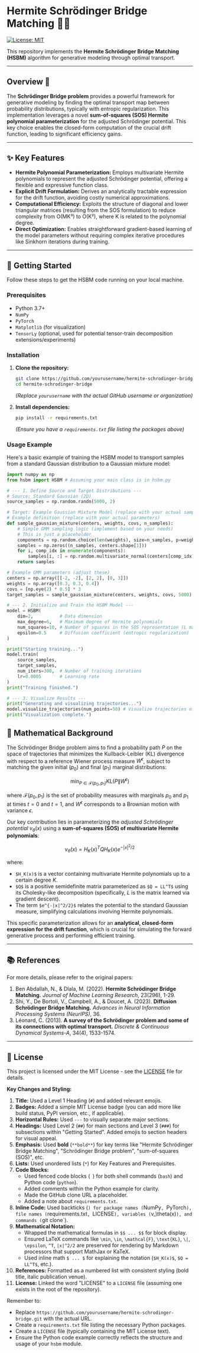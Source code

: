 # Hermite Schrödinger Bridge Matching 🧠🌉

[![License: MIT](https://img.shields.io/badge/License-MIT-yellow.svg)](https://opensource.org/licenses/MIT)

This repository implements the **Hermite Schrödinger Bridge Matching (HSBM)** algorithm for generative modeling through optimal transport.

---

## Overview 📜

The **Schrödinger Bridge problem** provides a powerful framework for generative modeling by finding the optimal transport map between probability distributions, typically with entropic regularization. This implementation leverages a novel **sum-of-squares (SOS) Hermite polynomial parameterization** for the adjusted Schrödinger potential. This key choice enables the closed-form computation of the crucial drift function, leading to significant efficiency gains.

---

## ✨ Key Features

*   **Hermite Polynomial Parameterization:** Employs multivariate Hermite polynomials to represent the adjusted Schrödinger potential, offering a flexible and expressive function class.
*   **Explicit Drift Formulation:** Derives an analytically tractable expression for the drift function, avoiding costly numerical approximations.
*   **Computational Efficiency:** Exploits the structure of diagonal and lower triangular matrices (resulting from the SOS formulation) to reduce complexity from O(MK³) to O(K²), where K is related to the polynomial degree.
*   **Direct Optimization:** Enables straightforward gradient-based learning of the model parameters without requiring complex iterative procedures like Sinkhorn iterations during training.

---

## 🚀 Getting Started

Follow these steps to get the HSBM code running on your local machine.

### Prerequisites

*   Python 3.7+
*   `NumPy`
*   `PyTorch`
*   `Matplotlib` (for visualization)
*   `TensorLy` (optional, used for potential tensor-train decomposition extensions/experiments)

### Installation

1.  **Clone the repository:**
    ```bash
    git clone https://github.com/yourusername/hermite-schrodinger-bridge.git
    cd hermite-schrodinger-bridge
    ```
    *(Replace `yourusername` with the actual GitHub username or organization)*

2.  **Install dependencies:**
    ```bash
    pip install -r requirements.txt
    ```
    *(Ensure you have a `requirements.txt` file listing the packages above)*

### Usage Example

Here's a basic example of training the HSBM model to transport samples from a standard Gaussian distribution to a Gaussian mixture model:

```python
import numpy as np
from hsbm import HSBM # Assuming your main class is in hsbm.py

# --- 1. Define Source and Target Distributions ---
# Source: Standard Gaussian (2D)
source_samples = np.random.randn(5000, 2)

# Target: Example Gaussian Mixture Model (replace with your actual sampling)
# Example definition (replace with your actual parameters)
def sample_gaussian_mixture(centers, weights, covs, n_samples):
    # Simple GMM sampling logic (implement based on your needs)
    # This is just a placeholder
    components = np.random.choice(len(weights), size=n_samples, p=weights)
    samples = np.zeros((n_samples, centers.shape[1]))
    for i, comp_idx in enumerate(components):
        samples[i, :] = np.random.multivariate_normal(centers[comp_idx], covs[comp_idx])
    return samples

# Example GMM parameters (adjust these)
centers = np.array([[-2, -2], [2, 2], [0, 3]])
weights = np.array([0.3, 0.3, 0.4])
covs = [np.eye(2) * 0.5] * 3
target_samples = sample_gaussian_mixture(centers, weights, covs, 5000)

# --- 2. Initialize and Train the HSBM Model ---
model = HSBM(
    dim=2,          # Data dimension
    max_degree=6,   # Maximum degree of Hermite polynomials
    num_squares=10, # Number of squares in the SOS representation (L matrix columns)
    epsilon=0.5     # Diffusion coefficient (entropic regularization)
)

print("Starting training...")
model.train(
    source_samples,
    target_samples,
    num_iters=300,  # Number of training iterations
    lr=0.0005       # Learning rate
)
print("Training finished.")

# --- 3. Visualize Results ---
print("Generating and visualizing trajectories...")
model.visualize_trajectories(num_points=50) # Visualize trajectories of 50 points
print("Visualization complete.")
```

## 🧠 Mathematical Background

The Schrödinger Bridge problem aims to find a probability path $P$ on the space of trajectories that minimizes the Kullback-Leibler (KL) divergence with respect to a reference Wiener process measure $W^\epsilon$, subject to matching the given initial ($p_0$) and final ($p_1$) marginal distributions:

$$
\min_{P \in \mathcal{F}(p_0, p_1)} \text{KL}(P\|W^\epsilon)
$$

where $\mathcal{F}(p_0, p_1)$ is the set of probability measures with marginals $p_0$ and $p_1$ at times $t=0$ and $t=1$, and $W^\epsilon$ corresponds to a Brownian motion with variance $\epsilon$.

Our key contribution lies in parameterizing the *adjusted Schrödinger potential* $v_\theta(x)$ using a **sum-of-squares (SOS) of multivariate Hermite polynomials**:

$$
v_\theta(x) = H_K(x)^T Q H_K(x) e^{-|x|^2/2}
$$

where:
*   `$H_K(x)$` is a vector containing multivariate Hermite polynomials up to a certain degree $K$.
*   `$Q$` is a positive semidefinite matrix parameterized as `$Q = LL^T$` using its Cholesky-like decomposition (specifically, $L$ is the matrix learned via gradient descent).
*   The term `$e^{-|x|^2/2}$` relates the potential to the standard Gaussian measure, simplifying calculations involving Hermite polynomials.

This specific parameterization allows for an **analytical, closed-form expression for the drift function**, which is crucial for simulating the forward generative process and performing efficient training.

---

## 📚 References

For more details, please refer to the original papers:

1.  Ben Abdallah, N., & Dlala, M. (2022). **Hermite Schrödinger Bridge Matching.** *Journal of Machine Learning Research*, 23(296), 1-29.
2.  Shi, Y., De Bortoli, V., Campbell, A., & Doucet, A. (2023). **Diffusion Schrödinger Bridge Matching.** *Advances in Neural Information Processing Systems (NeurIPS)*, 36.
3.  Léonard, C. (2013). **A survey of the Schrödinger problem and some of its connections with optimal transport.** *Discrete & Continuous Dynamical Systems-A*, 34(4), 1533-1574.

---

## 📄 License

This project is licensed under the MIT License - see the [LICENSE](LICENSE) file for details.

**Key Changes and Styling:**

1.  **Title:** Used a Level 1 Heading (`#`) and added relevant emojis.
2.  **Badges:** Added a simple MIT License badge (you can add more like build status, PyPI version, etc., if applicable).
3.  **Horizontal Rules:** Used `---` to visually separate major sections.
4.  **Headings:** Used Level 2 (`##`) for main sections and Level 3 (`###`) for subsections within "Getting Started". Added emojis to section headers for visual appeal.
5.  **Emphasis:** Used **bold** (`**bold**`) for key terms like "Hermite Schrödinger Bridge Matching", "Schrödinger Bridge problem", "sum-of-squares (SOS)", etc.
6.  **Lists:** Used unordered lists (`*`) for Key Features and Prerequisites.
7.  **Code Blocks:**
    *   Used fenced code blocks (``` ```) for both shell commands (`bash`) and Python code (`python`).
    *   Added comments within the Python example for clarity.
    *   Made the GitHub clone URL a placeholder.
    *   Added a note about `requirements.txt`.
8.  **Inline Code:** Used backticks (`) for package names (`NumPy`, `PyTorch`), file names (`requirements.txt`, `LICENSE`), variables (`v_\theta(x)`), and commands (`git clone`).
9.  **Mathematical Notation:**
    *   Wrapped the mathematical formulas in `$$ ... $$` for block display.
    *   Ensured LaTeX commands like `\min`, `\in`, `\mathcal{F}`, `\text{KL}`, `\|`, `\epsilon`, `^T`, `|x|^2/2` are preserved for rendering by Markdown processors that support MathJax or KaTeX.
    *   Used inline math `$ ... $` for explaining the notation (`$H_K(x)$`, `$Q = LL^T$`, etc.).
10. **References:** Formatted as a numbered list with consistent styling (bold title, italic publication venue).
11. **License:** Linked the word "LICENSE" to a `LICENSE` file (assuming one exists in the root of the repository).

Remember to:

*   Replace `https://github.com/yourusername/hermite-schrodinger-bridge.git` with the actual URL.
*   Create a `requirements.txt` file listing the necessary Python packages.
*   Create a `LICENSE` file (typically containing the MIT License text).
*   Ensure the Python code example correctly reflects the structure and usage of your `hsbm` module.
